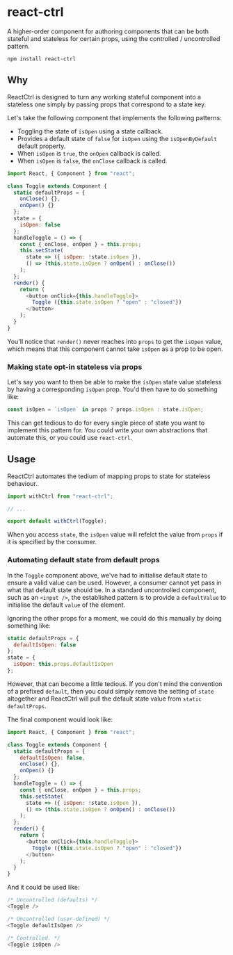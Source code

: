 # react-ctrl

A higher-order component for authoring components that can be both stateful and stateless for certain props, using the controlled / uncontrolled pattern.

```
npm install react-ctrl
```

## Why

ReactCtrl is designed to turn any working stateful component into a stateless one simply by passing props that correspond to a state key.

Let's take the following component that implements the following patterns:

* Toggling the state of `isOpen` using a state callback.
* Provides a default state of `false` for `isOpen` using the `isOpenByDefault` default property.
* When `isOpen` is `true`, the `onOpen` callback is called.
* When `isOpen` is `false`, the `onClose` callback is called.

```js
import React, { Component } from "react";

class Toggle extends Component {
  static defaultProps = {
    onClose() {},
    onOpen() {}
  };
  state = {
    isOpen: false
  };
  handleToggle = () => {
    const { onClose, onOpen } = this.props;
    this.setState(
      state => ({ isOpen: !state.isOpen }),
      () => (this.state.isOpen ? onOpen() : onClose())
    );
  };
  render() {
    return (
      <button onClick={this.handleToggle}>
        Toggle ({this.state.isOpen ? "open" : "closed"})
      </button>
    );
  }
}
```

You'll notice that `render()` never reaches into `props` to get the `isOpen` value, which means that this component cannot take `isOpen` as a prop to be open.

### Making state opt-in stateless via props

Let's say you want to then be able to make the `isOpen` state value stateless by having a corresponding `isOpen` prop. You'd then have to do something like:

```js
const isOpen = `isOpen` in props ? props.isOpen : state.isOpen;
```

This can get tedious to do for every single piece of state you want to implement this pattern for. You could write your own abstractions that automate this, or you could use `react-ctrl`.

## Usage

ReactCtrl automates the tedium of mapping props to state for stateless behaviour.

```js
import withCtrl from "react-ctrl";

// ...

export default withCtrl(Toggle);
```

When you access `state`, the `isOpen` value will refelct the value from `props` if it is specified by the consumer.

### Automating default state from default props

In the `Toggle` component above, we've had to initialise default state to ensure a valid value can be used. However, a consumer cannot yet pass in what that default state should be. In a standard uncontrolled component, such as an `<input />`, the established pattern is to provide a `defaultValue` to initialise the default `value` of the element.

Ignoring the other props for a moment, we could do this manually by doing something like:

```js
static defaultProps = {
  defaultIsOpen: false
};
state = {
  isOpen: this.props.defaultIsOpen
};
```

However, that can become a little tedious. If you don't mind the convention of a prefixed `default`, then you could simply remove the setting of `state` altogether and ReactCtrl will pull the default state value from `static defaultProps`.

The final component would look like:

```js
import React, { Component } from "react";

class Toggle extends Component {
  static defaultProps = {
    defaultIsOpen: false,
    onClose() {},
    onOpen() {}
  };
  handleToggle = () => {
    const { onClose, onOpen } = this.props;
    this.setState(
      state => ({ isOpen: !state.isOpen }),
      () => (this.state.isOpen ? onOpen() : onClose())
    );
  };
  render() {
    return (
      <button onClick={this.handleToggle}>
        Toggle ({this.state.isOpen ? "open" : "closed"})
      </button>
    );
  }
}
```

And it could be used like:

```js
/* Uncontrolled (defaults) */
<Toggle />

/* Uncontrolled (user-defined) */
<Toggle defaultIsOpen />

/* Controlled. */
<Toggle isOpen />
```

